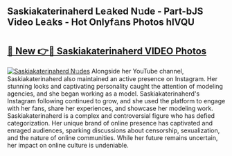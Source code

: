 ## Saskiakaterinaherd Le𝚊ked N𝚞de - Part-bJS Video Le𝚊ks - Hot Onlyf𝚊ns Photos hIVQU

# <h2><a href="http://ab75491.deff.icu/?id=Saskiakaterinaherd">🔗 New 👉🔴 Saskiakaterinaherd VIDEO Photos</a></h2>

[![Saskiakaterinaherd N𝚞des](https://i.imgur.com/rIISA9y.gif)](http://ab75491.deff.icu/?id=Saskiakaterinaherd)
Alongside her YouTube channel, Saskiakaterinaherd also maintained an active presence on Instagram. Her stunning looks and captivating personality caught the attention of modeling agencies, and she began working as a model. Saskiakaterinaherd's Instagram following continued to grow, and she used the platform to engage with her fans, share her experiences, and showcase her modeling work. Saskiakaterinaherd is a complex and controversial figure who has defied categorization. Her unique brand of online presence has captivated and enraged audiences, sparking discussions about censorship, sexualization, and the nature of online communities. While her future remains uncertain, her impact on online culture is undeniable.

